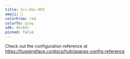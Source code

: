 ```yaml
---
title: Sri-Doc-API
emoji: 🏃
colorFrom: red
colorTo: gray
sdk: docker
pinned: false
---
```


Check out the configuration reference at https://huggingface.co/docs/hub/spaces-config-reference